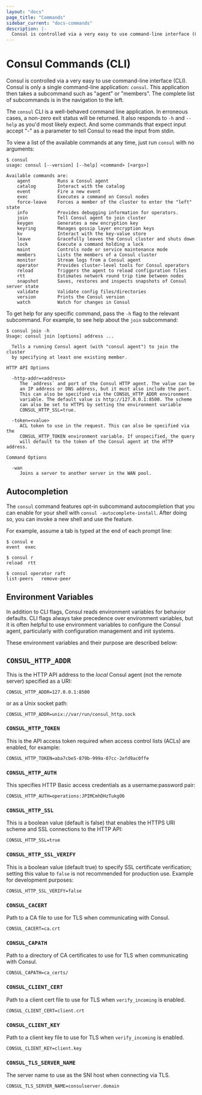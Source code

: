 ```yaml
---
layout: "docs"
page_title: "Commands"
sidebar_current: "docs-commands"
description: |-
  Consul is controlled via a very easy to use command-line interface (CLI). Consul is only a single command-line application: `consul`. This application then takes a subcommand such as agent or members. The complete list of subcommands is in the navigation to the left.
---
```


# Consul Commands (CLI)

Consul is controlled via a very easy to use command-line interface (CLI).
Consul is only a single command-line application: `consul`. This application
then takes a subcommand such as "agent" or "members". The complete list of
subcommands is in the navigation to the left.

The `consul` CLI is a well-behaved command line application. In erroneous
cases, a non-zero exit status will be returned. It also responds to `-h` and `--help`
as you'd most likely expect. And some commands that expect input accept
"-" as a parameter to tell Consul to read the input from stdin.

To view a list of the available commands at any time, just run `consul` with
no arguments:

```text
$ consul
usage: consul [--version] [--help] <command> [<args>]

Available commands are:
    agent          Runs a Consul agent
    catalog        Interact with the catalog
    event          Fire a new event
    exec           Executes a command on Consul nodes
    force-leave    Forces a member of the cluster to enter the "left" state
    info           Provides debugging information for operators.
    join           Tell Consul agent to join cluster
    keygen         Generates a new encryption key
    keyring        Manages gossip layer encryption keys
    kv             Interact with the key-value store
    leave          Gracefully leaves the Consul cluster and shuts down
    lock           Execute a command holding a lock
    maint          Controls node or service maintenance mode
    members        Lists the members of a Consul cluster
    monitor        Stream logs from a Consul agent
    operator       Provides cluster-level tools for Consul operators
    reload         Triggers the agent to reload configuration files
    rtt            Estimates network round trip time between nodes
    snapshot       Saves, restores and inspects snapshots of Consul server state
    validate       Validate config files/directories
    version        Prints the Consul version
    watch          Watch for changes in Consul
```

To get help for any specific command, pass the `-h` flag to the relevant
subcommand. For example, to see help about the `join` subcommand:

```text
$ consul join -h
Usage: consul join [options] address ...

  Tells a running Consul agent (with "consul agent") to join the cluster
  by specifying at least one existing member.

HTTP API Options

  -http-addr=<address>
     The `address` and port of the Consul HTTP agent. The value can be
     an IP address or DNS address, but it must also include the port.
     This can also be specified via the CONSUL_HTTP_ADDR environment
     variable. The default value is http://127.0.0.1:8500. The scheme
     can also be set to HTTPS by setting the environment variable
     CONSUL_HTTP_SSL=true.

  -token=<value>
     ACL token to use in the request. This can also be specified via the
     CONSUL_HTTP_TOKEN environment variable. If unspecified, the query
     will default to the token of the Consul agent at the HTTP address.

Command Options

  -wan
     Joins a server to another server in the WAN pool.
```

## Autocompletion

The `consul` command features opt-in subcommand autocompletion that you can
enable for your shell with `consul -autocomplete-install`. After doing so,
you can invoke a new shell and use the feature.

For example, assume a tab is typed at the end of each prompt line:

```
$ consul e
event  exec

$ consul r
reload  rtt

$ consul operator raft
list-peers   remove-peer
```

## Environment Variables

In addition to CLI flags, Consul reads environment variables for behavior
defaults. CLI flags always take precedence over environment variables, but it
is often helpful to use environment variables to configure the Consul agent,
particularly with configuration management and init systems.

These environment variables and their purpose are described below:

## `CONSUL_HTTP_ADDR`

This is the HTTP API address to the *local* Consul agent
(not the remote server) specified as a URI:

```
CONSUL_HTTP_ADDR=127.0.0.1:8500
```

or as a Unix socket path:

```
CONSUL_HTTP_ADDR=unix://var/run/consul_http.sock
```

### `CONSUL_HTTP_TOKEN`

This is the API access token required when access control lists (ACLs)
are enabled, for example:

```
CONSUL_HTTP_TOKEN=aba7cbe5-879b-999a-07cc-2efd9ac0ffe
```

### `CONSUL_HTTP_AUTH`

This specifies HTTP Basic access credentials as a username:password pair:

```
CONSUL_HTTP_AUTH=operations:JPIMCmhDHzTukgO6
```

### `CONSUL_HTTP_SSL`

This is a boolean value (default is false) that enables the HTTPS URI
scheme and SSL connections to the HTTP API:

```
CONSUL_HTTP_SSL=true
```

### `CONSUL_HTTP_SSL_VERIFY`

This is a boolean value (default true) to specify SSL certificate verification; setting this value to `false` is not recommended for production use. Example
for development purposes:

```
CONSUL_HTTP_SSL_VERIFY=false
```

### `CONSUL_CACERT`

Path to a CA file to use for TLS when communicating with Consul.

```
CONSUL_CACERT=ca.crt
```

### `CONSUL_CAPATH`

Path to a directory of CA certificates to use for TLS when communicating with Consul.

```
CONSUL_CAPATH=ca_certs/
```

### `CONSUL_CLIENT_CERT`

Path to a client cert file to use for TLS when `verify_incoming` is enabled.

```
CONSUL_CLIENT_CERT=client.crt
```

### `CONSUL_CLIENT_KEY`

Path to a client key file to use for TLS when `verify_incoming` is enabled.

```
CONSUL_CLIENT_KEY=client.key
```

### `CONSUL_TLS_SERVER_NAME`

The server name to use as the SNI host when connecting via TLS.

```
CONSUL_TLS_SERVER_NAME=consulserver.domain
```
